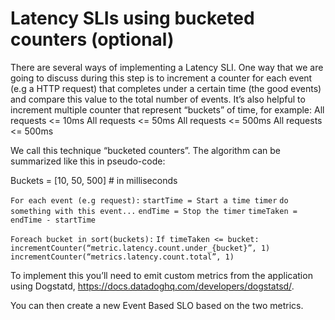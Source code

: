 # Latency SLIs using bucketed counters (optional)


There are several ways of implementing a Latency SLI. One way that we are going to discuss during this step is to increment a counter for each event (e.g a HTTP  request) that completes under a certain time (the good events) and compare this value to the total number of events. It’s also helpful to increment multiple counter that represent “buckets” of time, for example:
All requests <= 10ms
All requests <= 50ms
All requests <= 500ms
All requests <= 500ms

We call this technique “bucketed counters”. The algorithm can be summarized like this in pseudo-code:

Buckets = [10, 50, 500] # in milliseconds

`For each event (e.g request):`
`startTime = Start a time timer`
`do something with this event...`
`endTime = Stop the timer`
`timeTaken = endTime - startTime`

`Foreach bucket in sort(buckets):`
`If timeTaken <= bucket:`
`incrementCounter(“metric.latency.count.under_{bucket}”, 1)`
	`incrementCounter(“metrics.latency.count.total”, 1)`

To implement this you’ll need to emit custom metrics from the application using Dogstatd, https://docs.datadoghq.com/developers/dogstatsd/.

You can then create a new Event Based SLO based on the two metrics.
